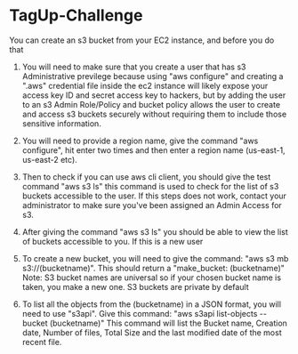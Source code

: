 # TagUp-Challenge

You can create an s3 bucket from your EC2 instance, and before you do that

1. You will need to make sure that you create a user that has s3 Administrative previlege because using "aws configure" and creating a ".aws" credential file inside the ec2 instance will likely expose your access key ID and secret access key to hackers, but by adding the user to an s3 Admin Role/Policy and bucket policy allows the user to create and access s3 buckets securely without requiring them to include those sensitive information.

2. You will need to provide a region name, give the command "aws configure", hit enter two times and then enter a region name (us-east-1, us-east-2 etc).

3. Then to check if you can use aws cli client, you should give the test command "aws s3 ls" this command is used to check for the list of s3 buckets accessible to the user. If this steps does not work, contact your administrator to make sure you've been assigned an Admin Access for s3.

4. After giving the command "aws s3 ls" you should be able to view the list of buckets accessible to you. If this is a new user

5. To create a new bucket, you will need to give the command: "aws s3 mb s3://(bucketname)". This should return a "make_bucket: (bucketname)"
Note: S3 bucket names are universal so if your chosen bucket name is taken, you make a new one. S3 buckets are private by default

6. To list all the objects from the (bucketname) in a JSON format, you will need to use "s3api". Give this command: "aws s3api list-objects --bucket (bucketname)" This command will list the Bucket name, Creation date, Number of files, Total Size and the last modified date of the most recent file.
